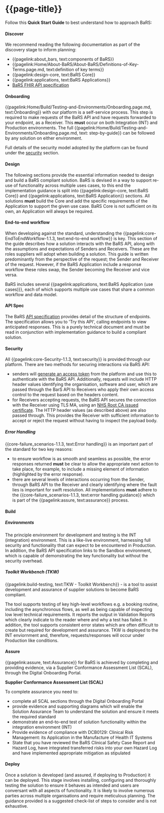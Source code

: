 # {{page-title}}

Follow this **Quick Start Guide** to best understand how to approach BaRS:

#### Discover 
We recommend reading the following documentation as part of the discovery stage to inform planning: 
* {{pagelink:about_bars, text:components of BaRS}}  
* {{pagelink:Home/About-BaRS/About-BaRS/Definitions-of-Key-Terms.page.md, text:definition of key terms}}  
* {{pagelink:design-core, text:BaRS Core}} 
* {{pagelink:applications, text:BaRS Applications}}
* [BaRS FHIR API specification](https://digital.nhs.uk/developer/api-catalogue/booking-and-referral-fhir/v1_0_0)

#### Onboarding
{{pagelink:Home/Build/Testing-and-Environments/Onboarding.page.md, text:Onboarding}} with our platform is a self-service process. This step is required to make requests of the BaRS API and have requests forwarded to your endpoint, as a Receiver. This **must** occur on both Integration (INT) and Production environments. The full {{pagelink:Home/Build/Testing-and-Environments/Onboarding.page.md, text: step-by-guide}} can be followed by any solution on either environment. 

Full details of the security model adopted by the platform can be found under the [security](https://digital.nhs.uk/developer/guides-and-documentation/security-and-authorisation/application-restricted-restful-apis-signed-jwt-authentication) section.

#### Design
The following sections provide the essential information needed to design and build a BaRS compliant solution. BaRS is devised in a way to support re-use of functionality across multiple uses cases, to this end the implementation guidance is split into {{pagelink:design-core, text:BaRS Core}} and {{pagelink:applications, text:BaRS Application}} sections. All solutions **must** build the Core and add the specific requirements of the Application to support the given use case. BaRS Core is not sufficient on its own, an Application will always be required. 

#### End-to-end workflow 
When developing against the standard, understanding the {{pagelink:core-EndToEndWorkflow-1.1.3, text:end-to-end workflow}} is key. This section of the guide describes how a solution interacts with the BaRS API, along with the assumptions and expectations of Senders and Receivers. These are the roles suppliers will adopt when building a solution. This guide is written predominantly from the perspective of the request; the Sender and Receiver of the request. However, if the BaRS Application include a response workflow these roles swap, the Sender becoming the Receiver and vice versa. 

BaRS includes several {{pagelink:applications, text:BaRS Application (use cases)}}, each of which supports multiple use cases that share a common workflow and data model.


#### API Spec
The BaRS [API specification](https://digital.nhs.uk/developer/api-catalogue/booking-and-referral-fhir/v1_0_0) provides detail of the structure of endpoints. The specification allows you to 'Try this API', calling endpoints to view anticipated responses. This is a purely technical document and must be read in conjunction with implementation guidance to build a compliant solution. 

#### Security
All {{pagelink:core-Security-1.1.3, text:security}} is provided through our platform. There are two methods for securing interactions via BaRS API:
* senders will [generate an access token](https://digital.nhs.uk/developer/guides-and-documentation/security-and-authorisation/application-restricted-restful-apis-signed-jwt-authentication#how-this-pattern-works) from the platform and use this to authenticate with the BaRS API. Additionally, requests will include HTTP header values identifying the organisation, software and user, which are passed through the BarS API to Receivers who apply their own access control to the request based on the headers content.
* for Receivers accepting requests, the BaRS API secures the connection with the Receiver using TLS MA, using an [NHS Root CA issued certificate](https://digital.nhs.uk/services/path-to-live-environments/live-environment#rootca-and-subca-certificates). The HTTP header values (as described above) are also passed through. This provides the Receiver with sufficient information to accept or reject the request without having to inspect the payload body. 

##### Error Handling 
{{core-failure_scenarios-1.1.3, text:Error handling}} is an important part of the standard for two key reasons:

* to ensure workflow is as smooth and seamless as possible, the error responses returned **must** be clear to allow the appropriate next action to take place, for example, to include a missing element of information (highlighted by the error response).
* there are several levels of interactions occurring from the Sender, through BaRS API to the Receiver and clearly identifying where the fault lies is important for swift resolution. All implementations **must** adhere to the {{core-failure_scenarios-1.1.3, text:error handling guidance}} which is part of the {{pagelink:assure, text:assurance}} process.

#### Build
##### Environments
The principle environment for development and testing is the INT (integration) environment. This is a like-live environment, harnessing full security and functionality that can expect to be encountered in Production. In addition, the BaRS API specification links to the Sandbox environment, which is capable of demonstrating the key functionality but without the security overhead. 



##### Toolkit Workbench (TKW)
{{pagelink:build-testing, text:TKW - Toolkit Workbench}} - is a tool to assist development and assurance of supplier solutions to become BaRS compliant.

The tool supports testing of key high-level workflows e.g. a booking routine, including the asynchronous flows, as well as being capable of inspecting low level technical requirements. It reports the output in Validation Reports which clearly indicate to the reader where and why a test has failed. In addition, the tool supports consistent error states which are often difficult to create but required for development and assurance. TKW is deployed to the INT enviornment and, therefore, requests/responses will occur under Production like conditions.

#### Assure
{{pagelink:assure, text:Assurance}} for BaRS is achieved by completing and providing evidence, via a Supplier Conformance Assessment List (SCAL), through the Digital Onboarding Portal.

**Supplier Conformance Assessment List (SCAL)**
</p>
To complete assurance you need to:

* complete all SCAL sections through the Digital Onboarding Portal
* provide evidence and supporting diagrams which will enable the Solution Assurance Team to understand the solution and ensure it meets the required standard
* demonstrate an end-to-end test of solution functionality within the integration environment (INT)
* Provide evidence of compliance with DCB0129: Clinical Risk Management: its Application in the Manufacture of Health IT Systems
* State that you have reviewed the BaRS Clinical Safety Case Report and Hazard Log, have integrated transferred risks into your own Hazard Log and have implemented appropriate mitigation as stipulated

#### Deploy
Once a solution is developed (and assured, if deploying to Production) it can be deployed. This stage involves installing, configuring and thoroughly testing the solution to ensure it behaves as intended and users are conversant with all aspects of functionality. It is likely to involve numerous parties across multiple organisations and require meticulous planning. The guidance provided is a suggested check-list of steps to consider and is not exhaustive. 